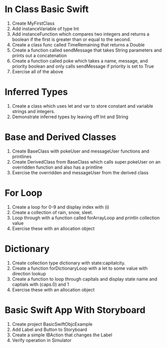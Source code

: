 # In Class Basic Swift

1. Create MyFirstClass
2. Add instanceVariable of type Int
3. Add instanceFunction which compares two integers and returns a boolean if the first is greater than or equal to the second.
4. Create a class func called TimeRemaining that returns a Double
5. Create a function called sendMessage that takes String parameters and prints out a concatenation
6. Create a function called poke which takes a name, message, and priority boolean and only calls sendMessage if priority is set to True
7. Exercise all of the above

# Inferred Types

1. Create a class which uses let and var to store constant and variable strings and integers.
2. Demonstrate inferred types by leaving off Int and String

# Base and Derived Classes

1. Create BaseClass with pokeUser and messageUser functions and printlines
2. Create DerivedClass from BaseClass which calls super.pokeUser on an overridden function and also has a printline
3. Exercise the overridden and messageUser from the derived class

# For Loop

1. Create a loop for 0-9 and display index with \(i)
2. Create a collection of rain, snow, sleet.
3. Loop through with a function called forArrayLoop and println collection value
4. Exercise these with an allocation object

# Dictionary

1. Create collection type dictionary with state:capitalcity.
2. Create a function forDictionaryLoop with a let to some value with direction lookup
3. Create a function to loop through capitals and display state name and captials with \(caps.0) and 1
4. Exercise these with an allocation object

# Basic Swift App With Storyboard

1. Create project BasicSwiftObjcExample
2. Add Label and Button to Storyboard
3. Create a simple IBAction that changes the Label
4. Verify operation in Simulator
